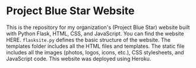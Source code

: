 # Project Blue Star Website

This is the repository for my organization's (Project Blue Star) website built with Python Flask, HTML, CSS, and JavaScript. You can find the website HERE. `flasksite.py` defines the basic structure of the website. The templates folder includes all the HTML files and templates. The static file includes all the images (photos, logos, icons, etc.), CSS stylesheets, and JavaScript code. This website was deployed using Heroku.
